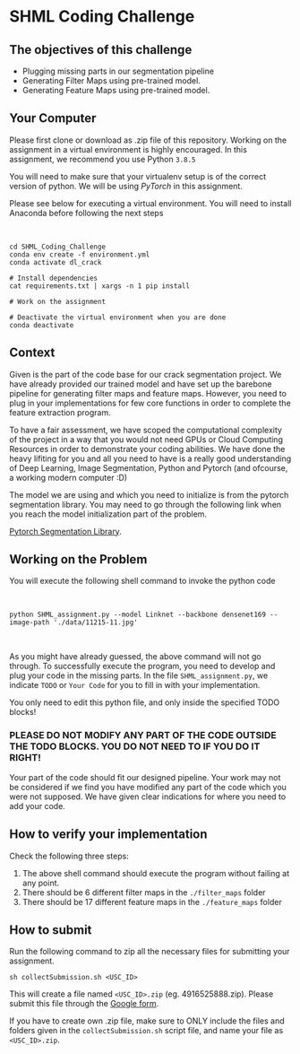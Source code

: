 # SHML Coding Challenge
## The objectives of this challenge

* Plugging missing parts in our segmentation pipeline
* Generating Filter Maps using pre-trained model.
* Generating Feature Maps using pre-trained model.

## Your Computer

Please first clone or download as .zip file of this repository.
Working on the assignment in a virtual environment is highly encouraged.
In this assignment, we recommend you use Python `3.8.5` 

You will need to make sure that your virtualenv setup is of the correct version of python. 
We will be using *PyTorch* in this assignment.

Please see below for executing a virtual environment. You will need to install Anaconda before following the next steps

<br>

```shell
cd SHML_Coding_Challenge
conda env create -f environment.yml
conda activate dl_crack

# Install dependencies
cat requirements.txt | xargs -n 1 pip install

# Work on the assignment

# Deactivate the virtual environment when you are done
conda deactivate
```

## Context

Given is the part of the code base for our crack segmentation project. We have already provided our trained model and have set up the barebone pipeline for generating filter maps and feature maps. However, you need to plug in your implementations for few core functions in order to complete the feature extraction program.

To have a fair assessment, we have scoped the computational complexity of the project in a way that you would not need GPUs or Cloud Computing Resources in order to demonstrate your coding abilities. We have done the heavy lifiting for you and all you need to have is a really good understanding of Deep Learning, Image Segmentation, Python and Pytorch (and ofcourse, a working modern computer :D)

The model we are using and which you need to initialize is from the pytorch segmentation library. You may need to go through the following link when you reach the model initialization part of the problem.

[Pytorch Segmentation Library](https://github.com/qubvel/segmentation_models.pytorch).

## Working on the Problem

You will execute the following shell command to invoke the python code

<br>

```shell
python SHML_assignment.py --model Linknet --backbone densenet169 --image-path './data/11215-11.jpg'
```
<br>

As you might have already guessed, the above command will not go through. To successfully execute the program, you need to develop and plug your code in the missing parts. In the file `SHML_assignment.py`, we indicate `TODO` or `Your Code` for you to fill in with your implementation.

You only need to edit this python file, and only inside the specified TODO blocks!

### PLEASE DO NOT MODIFY ANY PART OF THE CODE OUTSIDE THE TODO BLOCKS. YOU DO NOT NEED TO IF YOU DO IT RIGHT!

Your part of the code should fit our designed pipeline. Your work may not be considered if we find you have modified any part of the code which you were not supposed. We have given clear indications for where you need to add your code.

## How to verify your implementation

Check the following three steps:

1. The above shell command should execute the program without failing at any point.
2. There should be 6 different filter maps in the `./filter_maps` folder
3. There should be 17 different feature maps in the `./feature_maps` folder

## How to submit

Run the following command to zip all the necessary files for submitting your assignment.

```shell
sh collectSubmission.sh <USC_ID>
```

This will create a file named `<USC_ID>.zip` (eg. 4916525888.zip). Please submit this file through the [Google form](https://forms.gle/d7XqErfT4aAkdCWHA).

If you have to create own .zip file, make sure to ONLY include the files and folders given in the `collectSubmission.sh` script file, and name your file as `<USC_ID>.zip`.
